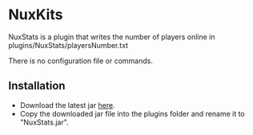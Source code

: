 NuxKits
=======

NuxStats is a plugin that writes the number of players online in plugins/NuxStats/playersNumber.txt

There is no configuration file or commands.

Installation
------------

* Download the latest jar [here](https://github.com/N4th4/NuxStats/downloads).
* Copy the downloaded jar file into the plugins folder and rename it to "NuxStats.jar".
